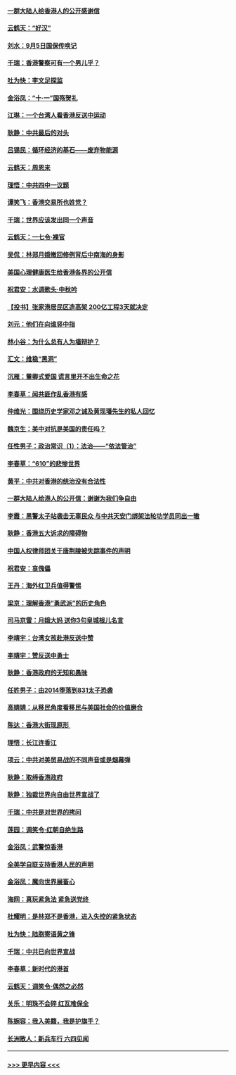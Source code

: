 #### [一群大陆人给香港人的公开感谢信](../pages/nsc993/n11514797.md?t=09112155) 
#### [云鹤天：“好汉”](../pages/nsc993/n11513536.md?t=09112155) 
#### [刘水：9月5日国保传唤记](../pages/nsc993/n11513460.md?t=09112155) 
#### [千瑞：香港警察可有一个男儿乎？](../pages/nsc993/n11513109.md?t=09112155) 
#### [吐为快：李文足探监](../pages/nsc993/n11509622.md?t=09112155) 
#### [金浴凤：“十‧一”国殇贺礼](../pages/nsc993/n11509593.md?t=09112155) 
#### [江琳：一个台湾人看香港反送中运动](../pages/nsc993/n11509211.md?t=09112155) 
#### [耿静：中共最后的对头](../pages/nsc993/n11508308.md?t=09112155) 
#### [吕锡民：循环经济的基石——废弃物能源](../pages/nsc993/n11508212.md?t=09112155) 
#### [云鹤天：周恩来](../pages/nsc993/n11508055.md?t=09112155) 
#### [理悟：中共四中一议题](../pages/nsc993/n11507782.md?t=09112155) 
#### [谭笑飞：香港交易所也姓党？](../pages/nsc993/n11507753.md?t=09112155) 
#### [千瑞：世界应该发出同一个声音](../pages/nsc993/n11507290.md?t=09112155) 
#### [云鹤天：一七令‧裸官](../pages/nsc993/n11507177.md?t=09112155) 
#### [吴侃：林郑月娥撤回修例背后中南海的身影](../pages/nsc993/n11506876.md?t=09112155) 
#### [美国心理健康医生给香港各界的公开信](../pages/nsc993/n11506809.md?t=09112155) 
#### [祝君安：水调歌头‧中秋吟](../pages/nsc993/n11506758.md?t=09112155) 
#### [【投书】张家港居民区造高架 200亿工程3天就决定](../pages/nsc993/n11506682.md?t=09112155) 
#### [刘元：他们在向谁竖中指](../pages/nsc993/n11505384.md?t=09112155) 
#### [林小谷：为什么总有人为墙辩护？](../pages/nsc993/n11505226.md?t=09112155) 
#### [汇文：维稳“黑洞”](../pages/nsc993/n11504347.md?t=09112155) 
#### [沉雁：董卿式爱国 谎言里开不出生命之花](../pages/nsc993/n11503215.md?t=09112155) 
#### [李春草：闻共匪作乱香港有感](../pages/nsc993/n11503072.md?t=09112155) 
#### [仲维光：围绕历史学家邓之诚及黄现璠先生的私人回忆](../pages/nsc993/n11501330.md?t=09112155) 
#### [魏京生：美中对抗是美国的责任吗？](../pages/nsc993/n11500723.md?t=09112155) 
#### [任性男子：政治常识（1）：法治——“依法管治”](../pages/nsc993/n11500791.md?t=09112155) 
#### [李春草：“610”的悲惨世界](../pages/nsc993/n11501141.md?t=09112155) 
#### [黄平：中共对香港的统治没有合法性](../pages/nsc993/n11499473.md?t=09112155) 
#### [一群大陆人给港人的公开信：谢谢为我们争自由](../pages/nsc993/n11500402.md?t=09112155) 
#### [李霞：黑警太子站袭击无辜民众 与中共天安门绑架法轮功学员同出一辙](../pages/nsc993/n11499805.md?t=09112155) 
#### [耿静：香港五大诉求的障碍物](../pages/nsc993/n11497578.md?t=09112155) 
#### [中国人权律师团关于唐荆陵被失踪事件的声明](../pages/nsc993/n11500014.md?t=09112155) 
#### [祝君安：哀傀儡](../pages/nsc993/n11499776.md?t=09112155) 
#### [王丹：海外红卫兵值得警惕](../pages/nsc993/n11498138.md?t=09112155) 
#### [梁京：理解香港“勇武派”的历史角色](../pages/nsc993/n11498006.md?t=09112155) 
#### [司马京雷：月娥大妈  送你3句皇城根儿名言](../pages/nsc993/n11497885.md?t=09112155) 
#### [李靖宇：台湾女孩赴港反送中赞](../pages/nsc993/n11497721.md?t=09112155) 
#### [李靖宇：赞反送中勇士](../pages/nsc993/n11497452.md?t=09112155) 
#### [耿静：香港政府的无知和愚昧](../pages/nsc993/n11494238.md?t=09112155) 
#### [任姓男子：由2014堕落到831太子恐袭](../pages/nsc993/n11496683.md?t=09112155) 
#### [高婧婧：从移民角度看移民与美国社会的价值磨合](../pages/nsc993/n11495757.md?t=09112155) 
#### [陈达：香港大街现原形 ](../pages/nsc993/n11495441.md?t=09112155) 
#### [理悟：长江连香江](../pages/nsc993/n11495377.md?t=09112155) 
#### [项云：中共对美贸易战的不同声音或是烟幕弹](../pages/nsc993/n11494929.md?t=09112155) 
#### [耿静：取缔香港政府](../pages/nsc993/n11494218.md?t=09112155) 
#### [耿静：独裁世界向自由世界宣战了](../pages/nsc993/n11494190.md?t=09112155) 
#### [千瑞：中共是对世界的拷问](../pages/nsc993/n11493021.md?t=09112155) 
#### [莲园：调笑令‧红朝自绝生路](../pages/nsc993/n11493011.md?t=09112155) 
#### [金浴凤：武警惊香港](../pages/nsc993/n11492994.md?t=09112155) 
#### [全美学自联支持香港人民的声明](../pages/nsc993/n11492630.md?t=09112155) 
#### [金浴凤：魔向世界展畜心](../pages/nsc993/n11492599.md?t=09112155) 
#### [海网：真玩紧急法 紧急送党终 ](../pages/nsc993/n11492535.md?t=09112155) 
#### [杜耀明：是林郑不是香港，进入失控的紧急状态](../pages/nsc993/n11491420.md?t=09112155) 
#### [吐为快：陆胞寄语黄之锋](../pages/nsc993/n11491117.md?t=09112155) 
#### [千瑞：中共已向世界宣战](../pages/nsc993/n11490123.md?t=09112155) 
#### [李春草：新时代的港首](../pages/nsc993/n11489864.md?t=09112155) 
#### [云鹤天：调笑令·偶然之必然](../pages/nsc993/n11489701.md?t=09112155) 
#### [关乐：明珠不会碎 红瓦难保全](../pages/nsc993/n11489647.md?t=09112155) 
#### [陈婉容：我入美籍，我是护旗手？](../pages/nsc993/n11487908.md?t=09112155) 
#### [长洲散人：新兵车行 六四见闻](../pages/nsc993/n11487729.md?t=09112155) 

----
#### [ >>> 更早内容 <<< ](../indexes/nsc993-earlier.md)
